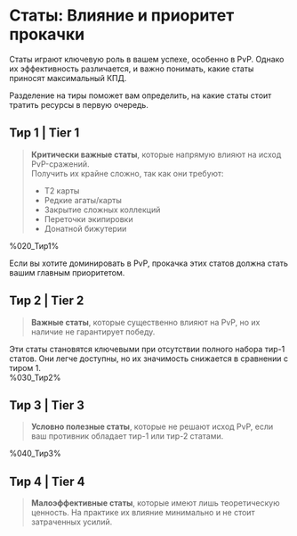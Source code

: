 # Статы: Влияние и приоритет прокачки

Статы играют ключевую роль в вашем успехе, особенно в PvP. Однако их эффективность различается, и важно понимать, какие статы приносят максимальный КПД. 

Разделение на тиры поможет вам определить, на какие статы стоит тратить ресурсы в первую очередь.

## Тир 1 | Tier 1
> **Критически важные статы**, которые напрямую влияют на исход PvP-сражений.  
> Получить их крайне сложно, так как они требуют:  
> - Т2 карты  
> - Редкие агаты/карты 
> - Закрытие сложных коллекций  
> - Переточки экипировки  
> - Донатной бижутерии  

%020_Тир1%

Если вы хотите доминировать в PvP, прокачка этих статов должна стать вашим главным приоритетом.


## Тир 2 | Tier 2
> **Важные статы**, которые существенно влияют на PvP, но их наличие не гарантирует победу.  

Эти статы становятся ключевыми при отсутствии полного набора тир-1 статов. Они легче доступны, но их значимость снижается в сравнении с тиром 1.  
%030_Тир2%

## Тир 3 | Tier 3
> **Условно полезные статы**, которые не решают исход PvP, если ваш противник обладает тир-1 или тир-2 статами.  

%040_Тир3%

## Тир 4 | Tier 4
> **Малоэффективные статы**, которые имеют лишь теоретическую ценность. На практике их влияние минимально и не стоит затраченных усилий.  

